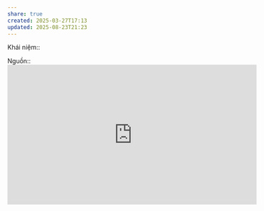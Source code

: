 ```yaml
---
share: true
created: 2025-03-27T17:13
updated: 2025-08-23T21:23
---
```

Khái niệm:: 

Nguồn:: <iframe width="560" height="315" src="https://www.youtube.com/embed/DZb8rJdYEm4?si=LZHryt1Cg9T1mlDf" title="YouTube video player" frameborder="0" allow="accelerometer; autoplay; clipboard-write; encrypted-media; gyroscope; picture-in-picture; web-share" referrerpolicy="strict-origin-when-cross-origin" allowfullscreen></iframe>